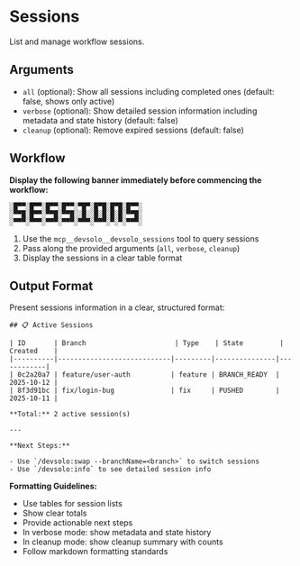 # Sessions

List and manage workflow sessions.

## Arguments

- `all` (optional): Show all sessions including completed ones (default: false, shows only active)
- `verbose` (optional): Show detailed session information including metadata and state history (default: false)
- `cleanup` (optional): Remove expired sessions (default: false)

## Workflow

**Display the following banner immediately before commencing the workflow:**

```
░█▀▀░█▀▀░█▀▀░█▀▀░▀█▀░█▀█░█▀█░█▀▀░
░▀▀█░█▀▀░▀▀█░▀▀█░░█░░█░█░█░█░▀▀█░
░▀▀▀░▀▀▀░▀▀▀░▀▀▀░▀▀▀░▀▀▀░▀░▀░▀▀▀░
```

1. Use the `mcp__devsolo__devsolo_sessions` tool to query sessions
2. Pass along the provided arguments (`all`, `verbose`, `cleanup`)
3. Display the sessions in a clear table format

## Output Format

Present sessions information in a clear, structured format:

```
## 📋 Active Sessions

| ID       | Branch                      | Type    | State         | Created    |
|----------|----------------------------|---------|---------------|------------|
| 0c2a20a7 | feature/user-auth          | feature | BRANCH_READY  | 2025-10-12 |
| 8f3d91bc | fix/login-bug              | fix     | PUSHED        | 2025-10-11 |

**Total:** 2 active session(s)

---

**Next Steps:**

- Use `/devsolo:swap --branchName=<branch>` to switch sessions
- Use `/devsolo:info` to see detailed session info
```

**Formatting Guidelines:**
- Use tables for session lists
- Show clear totals
- Provide actionable next steps
- In verbose mode: show metadata and state history
- In cleanup mode: show cleanup summary with counts
- Follow markdown formatting standards
